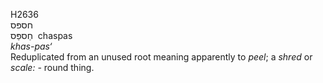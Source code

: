 <body>
  <p>H2636<br>  חספּס  <br> חַספַּס  ‎  chaspas  <br><i>khas-pas‘ </i><br>Reduplicated from an unused root meaning apparently to <i>peel</i>; a <i>shred</i> or <i>scale: - </i>round thing.<br></p>
 </body>